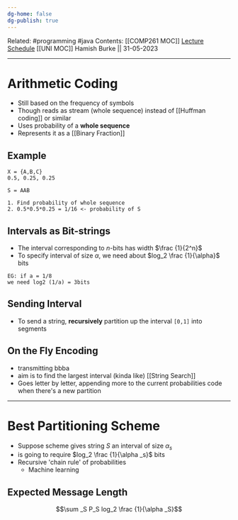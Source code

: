 ```yaml
---
dg-home: false
dg-publish: true
---
```

Related: #programming #java 
Contents: [[COMP261 MOC]]
[Lecture Schedule](https://ecs.wgtn.ac.nz/Courses/COMP261_2023T1/LectureSchedule)
[[UNI MOC]]
Hamish Burke || 31-05-2023
***

# Arithmetic Coding

- Still based on the frequency of symbols
- Though reads as stream (whole sequence) instead of [[Huffman coding]] or similar
- Uses probability of a **whole sequence**
- Represents it as a [[Binary Fraction]]

## Example

```
X = {A,B,C}
0.5, 0.25, 0.25

S = AAB 

1. Find probability of whole sequence
2. 0.5*0.5*0.25 = 1/16 <- probability of S
```

## Intervals as Bit-strings

- The interval corresponding to $n$-bits has width $\frac {1}{2^n}$
- To specify interval of size $\alpha$, we need about $log_2 \frac {1}{\alpha}$ bits

```
EG: if a = 1/8
we need log2 (1/a) = 3bits
```

## Sending Interval

- To send a string, **recursively** partition up the interval `[0,1]` into segments

## On the Fly Encoding

- transmitting bbba
- aim is to find the largest interval (kinda like) [[String Search]]
- Goes letter by letter, appending more to the current probabilities code when there's a new partition

***

# Best Partitioning Scheme

- Suppose scheme gives string $S$ an interval of size $\alpha _s$
- is going to require $log_2 \frac {1}{\alpha _s}$ bits
- Recursive 'chain rule' of probabilities
	- Machine learning

## Expected Message Length

$$\sum _S P_S log_2 \frac {1}{\alpha _S}$$

